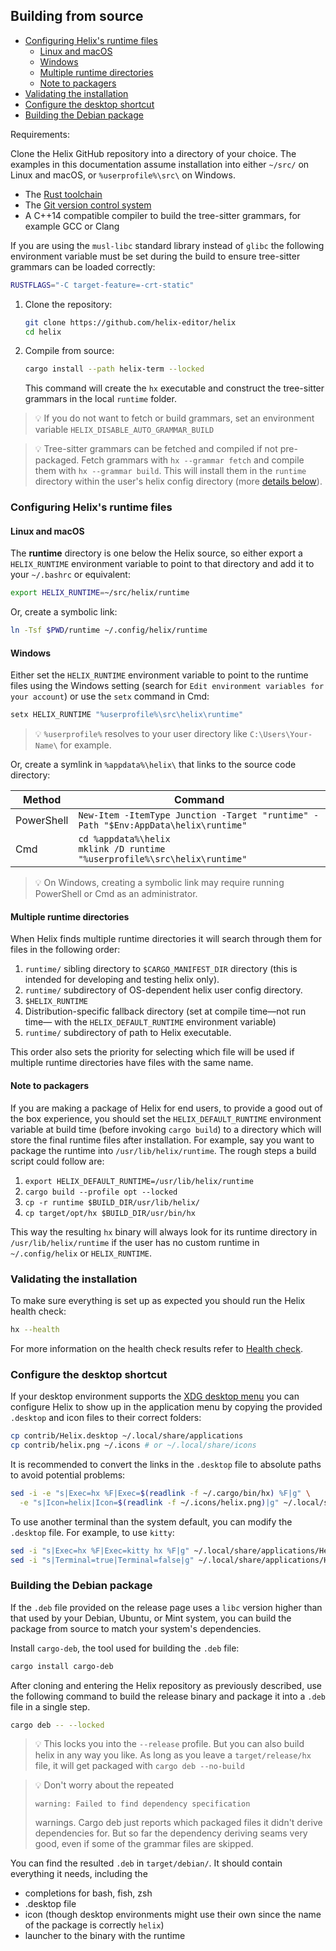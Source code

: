 ## Building from source

- [Configuring Helix's runtime files](#configuring-helixs-runtime-files)
  - [Linux and macOS](#linux-and-macos)
  - [Windows](#windows)
  - [Multiple runtime directories](#multiple-runtime-directories)
  - [Note to packagers](#note-to-packagers)
- [Validating the installation](#validating-the-installation)
- [Configure the desktop shortcut](#configure-the-desktop-shortcut)
- [Building the Debian package](#building-the-debian-package)

Requirements:

Clone the Helix GitHub repository into a directory of your choice. The
examples in this documentation assume installation into either `~/src/` on
Linux and macOS, or `%userprofile%\src\` on Windows.

- The [Rust toolchain](https://www.rust-lang.org/tools/install)
- The [Git version control system](https://git-scm.com/)
- A C++14 compatible compiler to build the tree-sitter grammars, for example GCC or Clang

If you are using the `musl-libc` standard library instead of `glibc` the following environment variable must be set during the build to ensure tree-sitter grammars can be loaded correctly:

```sh
RUSTFLAGS="-C target-feature=-crt-static"
```

1. Clone the repository:

   ```sh
   git clone https://github.com/helix-editor/helix
   cd helix
   ```

2. Compile from source:

   ```sh
   cargo install --path helix-term --locked
   ```

   This command will create the `hx` executable and construct the tree-sitter
   grammars in the local `runtime` folder.

> 💡 If you do not want to fetch or build grammars, set an environment variable `HELIX_DISABLE_AUTO_GRAMMAR_BUILD`

> 💡 Tree-sitter grammars can be fetched and compiled if not pre-packaged. Fetch
> grammars with `hx --grammar fetch` and compile them with
> `hx --grammar build`. This will install them in
> the `runtime` directory within the user's helix config directory (more
> [details below](#multiple-runtime-directories)).

### Configuring Helix's runtime files

#### Linux and macOS

The **runtime** directory is one below the Helix source, so either export a
`HELIX_RUNTIME` environment variable to point to that directory and add it to
your `~/.bashrc` or equivalent:

```sh
export HELIX_RUNTIME=~/src/helix/runtime
```

Or, create a symbolic link:

```sh
ln -Tsf $PWD/runtime ~/.config/helix/runtime
```

#### Windows

Either set the `HELIX_RUNTIME` environment variable to point to the runtime files using the Windows setting (search for
`Edit environment variables for your account`) or use the `setx` command in
Cmd:

```sh
setx HELIX_RUNTIME "%userprofile%\src\helix\runtime"
```

> 💡 `%userprofile%` resolves to your user directory like
> `C:\Users\Your-Name\` for example.

Or, create a symlink in `%appdata%\helix\` that links to the source code directory:

| Method     | Command                                                                                |
| ---------- | -------------------------------------------------------------------------------------- |
| PowerShell | `New-Item -ItemType Junction -Target "runtime" -Path "$Env:AppData\helix\runtime"`     |
| Cmd        | `cd %appdata%\helix` <br/> `mklink /D runtime "%userprofile%\src\helix\runtime"`       |

> 💡 On Windows, creating a symbolic link may require running PowerShell or
> Cmd as an administrator.

#### Multiple runtime directories

When Helix finds multiple runtime directories it will search through them for files in the
following order:

1. `runtime/` sibling directory to `$CARGO_MANIFEST_DIR` directory (this is intended for
  developing and testing helix only).
2. `runtime/` subdirectory of OS-dependent helix user config directory.
3. `$HELIX_RUNTIME`
4. Distribution-specific fallback directory (set at compile time—not run time—
   with the `HELIX_DEFAULT_RUNTIME` environment variable)
5. `runtime/` subdirectory of path to Helix executable.

This order also sets the priority for selecting which file will be used if multiple runtime
directories have files with the same name.

#### Note to packagers

If you are making a package of Helix for end users, to provide a good out of
the box experience, you should set the `HELIX_DEFAULT_RUNTIME` environment
variable at build time (before invoking `cargo build`) to a directory which
will store the final runtime files after installation. For example, say you want
to package the runtime into `/usr/lib/helix/runtime`. The rough steps a build
script could follow are:

1. `export HELIX_DEFAULT_RUNTIME=/usr/lib/helix/runtime`
1. `cargo build --profile opt --locked`
1. `cp -r runtime $BUILD_DIR/usr/lib/helix/`
1. `cp target/opt/hx $BUILD_DIR/usr/bin/hx`

This way the resulting `hx` binary will always look for its runtime directory in
`/usr/lib/helix/runtime` if the user has no custom runtime in `~/.config/helix`
or `HELIX_RUNTIME`.

### Validating the installation

To make sure everything is set up as expected you should run the Helix health
check:

```sh
hx --health
```

For more information on the health check results refer to
[Health check](https://github.com/helix-editor/helix/wiki/Healthcheck).

### Configure the desktop shortcut

If your desktop environment supports the
[XDG desktop menu](https://specifications.freedesktop.org/menu-spec/menu-spec-latest.html)
you can configure Helix to show up in the application menu by copying the
provided `.desktop` and icon files to their correct folders:

```sh
cp contrib/Helix.desktop ~/.local/share/applications
cp contrib/helix.png ~/.icons # or ~/.local/share/icons
```
It is recommended to convert the links in the `.desktop` file to absolute paths to avoid potential problems:

```sh
sed -i -e "s|Exec=hx %F|Exec=$(readlink -f ~/.cargo/bin/hx) %F|g" \
  -e "s|Icon=helix|Icon=$(readlink -f ~/.icons/helix.png)|g" ~/.local/share/applications/Helix.desktop
```

To use another terminal than the system default, you can modify the `.desktop`
file. For example, to use `kitty`:

```sh
sed -i "s|Exec=hx %F|Exec=kitty hx %F|g" ~/.local/share/applications/Helix.desktop
sed -i "s|Terminal=true|Terminal=false|g" ~/.local/share/applications/Helix.desktop
```

### Building the Debian package

If the `.deb` file provided on the release page uses a `libc` version higher
than that used by your Debian, Ubuntu, or Mint system, you can build the package
from source to match your system's dependencies.

Install `cargo-deb`, the tool used for building the `.deb` file:

```sh
cargo install cargo-deb
```

After cloning and entering the Helix repository as previously described,
use the following command to build the release binary and package it into a `.deb` file in a single step.

```sh
cargo deb -- --locked
```

> 💡 This locks you into the `--release` profile. But you can also build helix in any way you like.
> As long as you leave a `target/release/hx` file, it will get packaged with `cargo deb --no-build` 

> 💡 Don't worry about the repeated
> ```
> warning: Failed to find dependency specification
> ```
> warnings. Cargo deb just reports which packaged files it didn't derive dependencies for. But
> so far the dependency deriving seams very good, even if some of the grammar files are skipped.

You can find the resulted `.deb` in `target/debian/`. It should contain everything it needs, including the

- completions for bash, fish, zsh
- .desktop file
- icon (though desktop environments might use their own since the name of the package is correctly `helix`)
- launcher to the binary with the runtime
